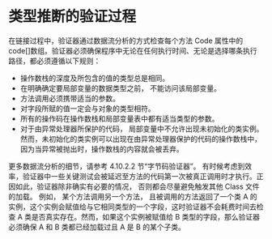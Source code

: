# 类型推断的验证过程 

在链接过程中，验证器通过数据流分析的方式检查每个方法 Code 属性中的 code[]数组。验证器必须确保程序中无论在任何执行时间、无论是选择哪条执行路径，都必须遵循以下规则：

* 操作数栈的深度及所包含的值的类型总是相同。
* 在明确确定要局部变量的数据类型之前， 不能访问该局部变量。
* 方法调用必须携带适当的参数。
* 对字段所赋的值一定会与对象的类型相符。
* 所有的操作码在操作数栈和局部变量表中都有适当类型的参数。
* 对于由异常处理器所保护的代码， 局部变量中不允许出现未初始化的类实例。然而，未初始化的类实例可以出现在由异常处理器保护的代码的操作数栈中， 因为当异常被抛出时，操作数栈的内容就会被丢弃。

更多数据流分析的细节，请参考 4.10.2.2 节“字节码验证器”。
有时候考虑到效率，验证器中一些关键测试会被延迟至方法的代码第一次被真正调用时才执行。正因如此，验证器除非确实有必要的情况， 否则都会尽量避免触发其他 Class 文件的加载。
例如， 某个方法调用另一个方法， 且被调用的方法返回了一个类 A 的实例，这个实例会赋值给与它相同类型的一个字段，这时验证器不会耗费时间去检查 A 类是否真实存在。然而，如果这个实例被赋值给 B 类型的字段，那么验证器必须确保 A 和 B 类都已经加载过且 A 是 B 的某个子类。 





